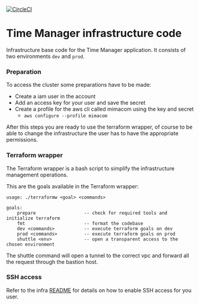 [![CircleCI](https://circleci.com/gh/mimacom/tm-infrastructure.svg?style=svg)](https://circleci.com/gh/mimacom/tm-infrastructure)

# Time Manager infrastructure code
Infrastructure base code for the Time Manager application. It consists of two environments
`dev` and `prod`.

### Preparation
To access the cluster some preparations have to be made:
- Create a iam user in the account
- Add an access key for your user and save the secret
- Create a profile for the aws cli called mimacom using the key and secret
    - `aws configure --profile mimacom`
    
After this steps you are ready to use the terraform wrapper, of course to be able to change 
the infrastructure the user has to have the appropriate permissions.

### Terraform wrapper
The Terraform wrapper is a bash script to simplify the infrastructure management operations.

This are the goals available in the Terraform wrapper:
```
usage: ./terraformw <goal> <commands>

goals:
    prepare                  -- check for required tools and initialize terraform
    fmt                      -- format the codebase
    dev <commands>           -- execute terraform goals on dev
    prod <commands>          -- execute terraform goals on prod
    shuttle <env>            -- open a transparent access to the chosen environment
``` 

The shuttle command will open a tunnel to the correct vpc and forward all the request through 
the bastion host.

### SSH access
Refer to the infra [README](infra/README.md) for details on how to enable SSH access for you user.